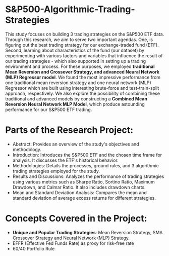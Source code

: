 # S&P500-Algorithmic-Trading-Strategies
This study focuses on building 3 trading strategies on the S&P500 ETF data. Through this research, we aim to serve two important agendas. One, is figuring out the best trading strategy for our exchange-traded fund (ETF). Second, learning about characteristics of the fund (our dataset) by experimenting with various factors and variables that influence the result of our trading strategies - which also supported in setting up a trading environment and process. For these purposes, we employed **traditional** **Mean Reversion and Crossover Strategy, and **advanced** Neural Network (MLP) Regressor model**. We found the most impressive performance from one traditional mean reversion strategy and one neural network (MLP) Regressor which are built using interesting brute-force and test-train-split approach, respectively. We also explore the possibility of combining these traditional and advanced models by constructing a **Combined Mean Reversion Neural Network MLP Model**, which produce astounding performance for our S&P500 ETF trading.

# Parts of the Research Project:

- Abstract: Provides an overview of the study's objectives and methodology.
- Introduction: Introduces the S&P500 ETF and the chosen time frame for analysis. It discusses the ETF's historical behavior.
- Methodologies: Details the processes, ground rules, and 3 algorithmic trading strategies employed for the study.
- Results and Discussions: Analyzes the performance of trading strategies using various metrics such as Sharpe Ratio, Sortino Ratio, Maximum Drawdown, and Calmar Ratio. It also includes drawdown charts.
- Mean and Standard Deviation Analysis: Compares the mean and standard deviation of average excess returns for different strategies.

# Concepts Covered in the Project: 

- **Unique and Popular Trading Strategies**: Mean Reversion Strategy, SMA Crossover Strategy and Neural Network (MLP) Strategy.
- EFFR (Effective Fed Funds Rate) as proxy for risk-free rate
- 60/40 Portfolio Rule

